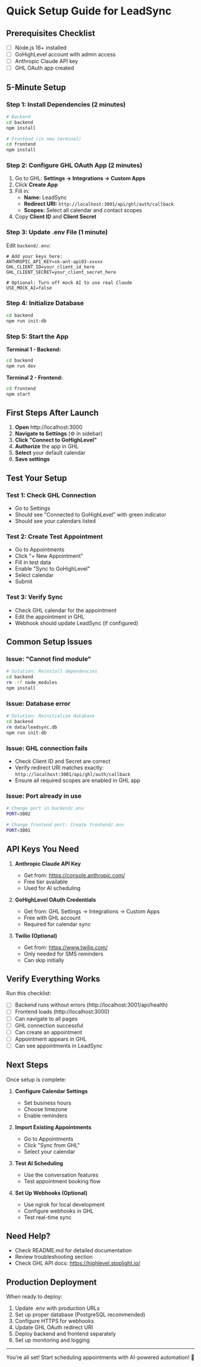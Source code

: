 # Quick Setup Guide for LeadSync

## Prerequisites Checklist
- [ ] Node.js 16+ installed
- [ ] GoHighLevel account with admin access
- [ ] Anthropic Claude API key
- [ ] GHL OAuth app created

## 5-Minute Setup

### Step 1: Install Dependencies (2 minutes)

```bash
# Backend
cd backend
npm install

# Frontend (in new terminal)
cd frontend
npm install
```

### Step 2: Configure GHL OAuth App (2 minutes)

1. Go to GHL: **Settings → Integrations → Custom Apps**
2. Click **Create App**
3. Fill in:
   - **Name:** LeadSync
   - **Redirect URI:** `http://localhost:3001/api/ghl/auth/callback`
   - **Scopes:** Select all calendar and contact scopes
4. Copy **Client ID** and **Client Secret**

### Step 3: Update .env File (1 minute)

Edit `backend/.env`:

```env
# Add your keys here:
ANTHROPIC_API_KEY=sk-ant-api03-xxxxx
GHL_CLIENT_ID=your_client_id_here
GHL_CLIENT_SECRET=your_client_secret_here

# Optional: Turn off mock AI to use real Claude
USE_MOCK_AI=false
```

### Step 4: Initialize Database

```bash
cd backend
npm run init-db
```

### Step 5: Start the App

**Terminal 1 - Backend:**
```bash
cd backend
npm run dev
```

**Terminal 2 - Frontend:**
```bash
cd frontend
npm start
```

## First Steps After Launch

1. **Open** http://localhost:3000
2. **Navigate to Settings** (⚙️ in sidebar)
3. **Click "Connect to GoHighLevel"**
4. **Authorize** the app in GHL
5. **Select** your default calendar
6. **Save settings**

## Test Your Setup

### Test 1: Check GHL Connection
- Go to Settings
- Should see "Connected to GoHighLevel" with green indicator
- Should see your calendars listed

### Test 2: Create Test Appointment
- Go to Appointments
- Click "+ New Appointment"
- Fill in test data
- Enable "Sync to GoHighLevel"
- Select calendar
- Submit

### Test 3: Verify Sync
- Check GHL calendar for the appointment
- Edit the appointment in GHL
- Webhook should update LeadSync (if configured)

## Common Setup Issues

### Issue: "Cannot find module"
```bash
# Solution: Reinstall dependencies
cd backend
rm -rf node_modules
npm install
```

### Issue: Database error
```bash
# Solution: Reinitialize database
cd backend
rm data/leadsync.db
npm run init-db
```

### Issue: GHL connection fails
- Check Client ID and Secret are correct
- Verify redirect URI matches exactly: `http://localhost:3001/api/ghl/auth/callback`
- Ensure all required scopes are enabled in GHL app

### Issue: Port already in use
```bash
# Change port in backend/.env
PORT=3002

# Change frontend port: Create frontend/.env
PORT=3001
```

## API Keys You Need

1. **Anthropic Claude API Key**
   - Get from: https://console.anthropic.com/
   - Free tier available
   - Used for AI scheduling

2. **GoHighLevel OAuth Credentials**
   - Get from: GHL Settings → Integrations → Custom Apps
   - Free with GHL account
   - Required for calendar sync

3. **Twilio (Optional)**
   - Get from: https://www.twilio.com/
   - Only needed for SMS reminders
   - Can skip initially

## Verify Everything Works

Run this checklist:

- [ ] Backend runs without errors (http://localhost:3001/api/health)
- [ ] Frontend loads (http://localhost:3000)
- [ ] Can navigate to all pages
- [ ] GHL connection successful
- [ ] Can create an appointment
- [ ] Appointment appears in GHL
- [ ] Can see appointments in LeadSync

## Next Steps

Once setup is complete:

1. **Configure Calendar Settings**
   - Set business hours
   - Choose timezone
   - Enable reminders

2. **Import Existing Appointments**
   - Go to Appointments
   - Click "Sync from GHL"
   - Select your calendar

3. **Test AI Scheduling**
   - Use the conversation features
   - Test appointment booking flow

4. **Set Up Webhooks (Optional)**
   - Use ngrok for local development
   - Configure webhooks in GHL
   - Test real-time sync

## Need Help?

- Check README.md for detailed documentation
- Review troubleshooting section
- Check GHL API docs: https://highlevel.stoplight.io/

## Production Deployment

When ready to deploy:

1. Update .env with production URLs
2. Set up proper database (PostgreSQL recommended)
3. Configure HTTPS for webhooks
4. Update GHL OAuth redirect URI
5. Deploy backend and frontend separately
6. Set up monitoring and logging

---

You're all set! Start scheduling appointments with AI-powered automation! 🚀
